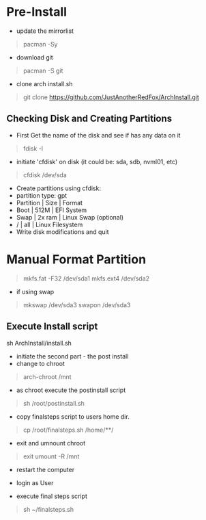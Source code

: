 # Pre-Install
- update the mirrorlist
> pacman -Sy

- download git
> pacman -S git

- clone arch install.sh
> git clone https://github.com/JustAnotherRedFox/ArchInstall.git

## Checking Disk and Creating Partitions
- First Get the name of the disk and see if has any data on it
> fdisk -l

- initiate 'cfdisk' on disk (it could be: sda, sdb, nvml01, etc)
> cfdisk /dev/sda

- Create partitions using cfdisk:
- partition type: gpt
- Partition   |  Size  |  Format
- Boot        | 512M   | EFI System
- Swap        | 2x ram | Linux Swap (optional)
- /           | all    | Linux Filesystem
- Write disk modifications and quit
  
# Manual Format Partition 
> mkfs.fat -F32 /dev/sda1
> mkfs.ext4 /dev/sda2

- if using swap
> mkswap /dev/sda3
> swapon /dev/sda3

## Execute Install script
sh ArchInstall/install.sh

- initiate the second part - the post install
- change to chroot
> arch-chroot /mnt

- as chroot execute the postinstall script
> sh /root/postinstall.sh

- copy finalsteps script to users home dir.
> cp /root/finalsteps.sh /home/**/

- exit and umnount chroot
> exit
> umount -R /mnt

- restart the computer

- login as User
- execute final steps script
> sh ~/finalsteps.sh

